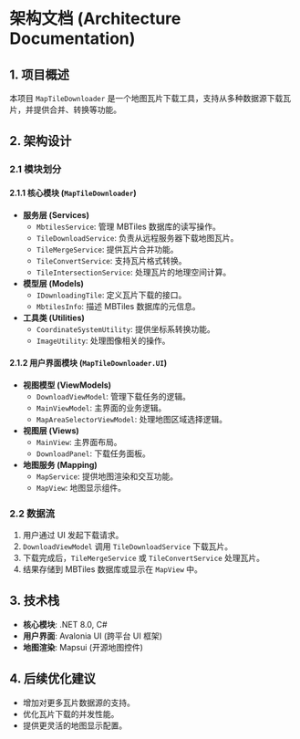 # 架构文档 (Architecture Documentation)

## 1. 项目概述
本项目 `MapTileDownloader` 是一个地图瓦片下载工具，支持从多种数据源下载瓦片，并提供合并、转换等功能。

## 2. 架构设计

### 2.1 模块划分

#### 2.1.1 核心模块 (`MapTileDownloader`)
- **服务层 (Services)**
  - `MbtilesService`: 管理 MBTiles 数据库的读写操作。
  - `TileDownloadService`: 负责从远程服务器下载地图瓦片。
  - `TileMergeService`: 提供瓦片合并功能。
  - `TileConvertService`: 支持瓦片格式转换。
  - `TileIntersectionService`: 处理瓦片的地理空间计算。
- **模型层 (Models)**
  - `IDownloadingTile`: 定义瓦片下载的接口。
  - `MbtilesInfo`: 描述 MBTiles 数据库的元信息。
- **工具类 (Utilities)**
  - `CoordinateSystemUtility`: 提供坐标系转换功能。
  - `ImageUtility`: 处理图像相关的操作。

#### 2.1.2 用户界面模块 (`MapTileDownloader.UI`)
- **视图模型 (ViewModels)**
  - `DownloadViewModel`: 管理下载任务的逻辑。
  - `MainViewModel`: 主界面的业务逻辑。
  - `MapAreaSelectorViewModel`: 处理地图区域选择逻辑。
- **视图层 (Views)**
  - `MainView`: 主界面布局。
  - `DownloadPanel`: 下载任务面板。
- **地图服务 (Mapping)**
  - `MapService`: 提供地图渲染和交互功能。
  - `MapView`: 地图显示组件。

### 2.2 数据流
1. 用户通过 UI 发起下载请求。
2. `DownloadViewModel` 调用 `TileDownloadService` 下载瓦片。
3. 下载完成后，`TileMergeService` 或 `TileConvertService` 处理瓦片。
4. 结果存储到 MBTiles 数据库或显示在 `MapView` 中。

## 3. 技术栈
- **核心模块**: .NET 8.0, C#
- **用户界面**: Avalonia UI (跨平台 UI 框架)
- **地图渲染**: Mapsui (开源地图控件)

## 4. 后续优化建议
- 增加对更多瓦片数据源的支持。
- 优化瓦片下载的并发性能。
- 提供更灵活的地图显示配置。